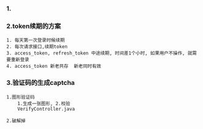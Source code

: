 ### 1.


### 2.token续期的方案
    1. 每天第一次登录时候续期
    2. 每次请求接口,续期token
    3. access_token, refresh_token 中途续期, 时间差1个小时, 如果用户不操作, 就需要重新登录
    4. access_token 新老共存  新老同时有效


### 3.验证码的生成captcha
    1.图形验证码
        1.生成一张图形, 2.校验
        VerifyController.java
        
    2.破解掉